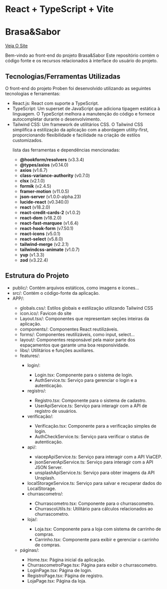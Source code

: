 # React + TypeScript + Vite



  <h1>Brasa&Sabor </h1>
  <a href="https://brasa-sabor.vercel.app" >Veja O Site</a>

  <p>Bem-vindo ao front-end do projeto Brasa&Sabor Este repositório contém o código fonte e os recursos relacionados à interface do usuário do projeto.</p>

  <h2>Tecnologias/Ferramentas Utilizadas</h2>

  <p>O front-end do projeto Proben foi desenvolvido utilizando as seguintes tecnologias e ferramentas:</p>

  <ul>
    <li>React.js:  React com suporte a TypeScript.</li>
    <li>TypeScript: Um superset de JavaScript que adiciona tipagem estática à linguagem. O TypeScript melhora a manutenção do código e fornece autocompletar durante o desenvolvimento.</li>
    <li>Tailwind CSS: Um framework de utilitários CSS. O Tailwind CSS simplifica a estilização da aplicação com a abordagem utility-first, proporcionando flexibilidade e facilidade na criação de estilos customizados.</li>
    
 lista das ferramentas e dependências mencionadas:
- **@hookform/resolvers** (v3.3.4)
- **@types/axios** (v0.14.0)
- **axios** (v1.6.7)
- **class-variance-authority** (v0.7.0)
- **clsx** (v2.1.0)
- **formik** (v2.4.5)
- **framer-motion** (v11.0.5)
- **json-server** (v1.0.0-alpha.23)
- **lucide-react** (v0.340.0)
- **react** (v18.2.0)
- **react-credit-cards-2** (v1.0.2)
- **react-dom** (v18.2.0)
- **react-fast-marquee** (v1.6.4)
- **react-hook-form** (v7.50.1)
- **react-icons** (v5.0.1)
- **react-select** (v5.8.0)
- **tailwind-merge** (v2.2.1)
- **tailwindcss-animate** (v1.0.7)
- **yup** (v1.3.3)
- **zod** (v3.22.4)
  </ul>

<h2>Estrutura do Projeto</h2>

<ul>
  <li>public/: Contém arquivos estáticos, como imagens e ícones...</li>
  <li>src/: Contém o código-fonte da aplicação.</li>
  <li>APP/:</li>
  <ul>
    <li>globals.css/: Estilos globais e estilização utilizando Tailwind CSS</li>
    <li>icon.ico/: Favicon do site</li>
    <li>Layout.tsx/: Componentes que representam seções inteiras da aplicação.</li>
    <li>components/: Componentes React reutilizáveis.</li>
    <li>forms/: Componentes reutilizáveis, como input, select...</li>
    <li>layout/: Componentes responsável pela maior parte dos espaçamentos que garante uma boa responsividade.</li>
    <li>libs/: Utilitários e funções auxiliares.</li>
    <li>features/:</li>
    <ul>
      <li>login/:</li>
      <ul>
        <li>Login.tsx: Componente para o sistema de login.</li>
        <li>AuthService.ts: Serviço para gerenciar o login e a autenticação.</li>
      </ul>
      <li>registro/:</li>
      <ul>
        <li>Registro.tsx: Componente para o sistema de cadastro.</li>
        <li>UserApiService.ts: Serviço para interagir com a API de registro de usuários.</li>
      </ul>
      <li>verificação/:</li>
      <ul>
        <li>Verificação.tsx: Componente para a verificação simples de login.</li>
        <li>AuthCheckService.ts: Serviço para verificar o status de autenticação.</li>
      </ul>
      <li>api/:</li>
      <ul>
        <li>viacepApiService.ts: Serviço para interagir com a API ViaCEP.</li>
        <li>jsonServerApiService.ts: Serviço para interagir com a API JSON Server.</li>
        <li>unsplashApiService.ts: Serviço para obter imagens da API Unsplash.</li>
      </ul>
      <li>localStorageService.ts: Serviço para salvar e recuperar dados do LocalStorage.</li>
      <li>churrascometro/:</li>
      <ul>
        <li>Churrascometro.tsx: Componente para o churrascometro.</li>
        <li>ChurrascoUtils.ts: Utilitário para cálculos relacionados ao churrascometro.</li>
      </ul>
      <li>loja/:</li>
      <ul>
        <li>Loja.tsx: Componente para a loja com sistema de carrinho de compras.</li>
        <li>Carrinho.tsx: Componente para exibir e gerenciar o carrinho de compras.</li>
      </ul>
    </ul>
    <li>páginas/:</li>
    <ul>
      <li>Home.tsx: Página inicial da aplicação.</li>
      <li>ChurrascometroPage.tsx: Página para exibir o churrascometro.</li>
      <li>LoginPage.tsx: Página de login.</li>
      <li>RegistroPage.tsx: Página de registro.</li>
      <li>LojaPage.tsx: Página da loja.</li>
    </ul>
  </ul>
</ul>



